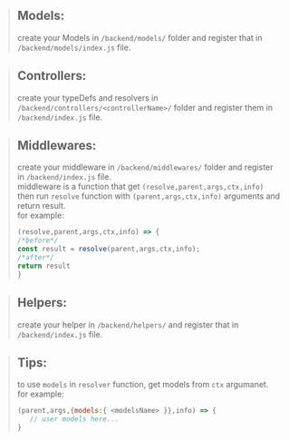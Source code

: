>## Models:
>create your Models in `/backend/models/` folder and register that in `/backend/models/index.js` file.

>## Controllers:
>create your typeDefs and resolvers in `/backend/controllers/<controllerName>/` folder and register them in `/backend/index.js` file.

>## Middlewares:
>create your middleware in `/backend/middlewares/` folder and register in `/backend/index.js` file.  
>middleware is a function that get `(resolve,parent,args,ctx,info)` then run `resolve` function with `(parent,args,ctx,info)` arguments and return result.  
>for example: 
>````javascript
>(resolve,parent,args,ctx,info) => {  
>/*before*/
>const result = resolve(parent,args,ctx,info);
>/*after*/
>return result
>}
>````

>## Helpers:
> create your helper in `/backend/helpers/` and register that in `/backend/index.js` file.

>## Tips:
>to use `models` in `resolver` function, get models from `ctx` argumanet.  
for example: 
>````javascript
> (parent,args,{models:{ <modelsName> }},info) => {
>    // user models here...
>}
>````
